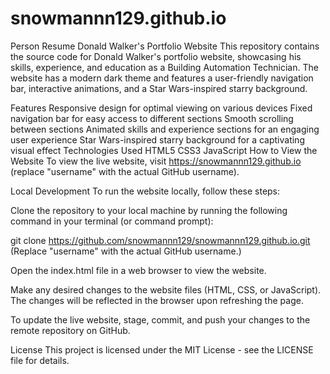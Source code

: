 # snowmannn129.github.io
Person Resume
Donald Walker's Portfolio Website
This repository contains the source code for Donald Walker's portfolio website, showcasing his skills, experience, and education as a Building Automation Technician. The website has a modern dark theme and features a user-friendly navigation bar, interactive animations, and a Star Wars-inspired starry background.

Features
Responsive design for optimal viewing on various devices
Fixed navigation bar for easy access to different sections
Smooth scrolling between sections
Animated skills and experience sections for an engaging user experience
Star Wars-inspired starry background for a captivating visual effect
Technologies Used
HTML5
CSS3
JavaScript
How to View the Website
To view the live website, visit https://snowmannn129.github.io (replace "username" with the actual GitHub username).

Local Development
To run the website locally, follow these steps:

Clone the repository to your local machine by running the following command in your terminal (or command prompt):

git clone https://github.com/snowmannn129/snowmannn129.github.io.git
(Replace "username" with the actual GitHub username.)

Open the index.html file in a web browser to view the website.

Make any desired changes to the website files (HTML, CSS, or JavaScript). The changes will be reflected in the browser upon refreshing the page.

To update the live website, stage, commit, and push your changes to the remote repository on GitHub.

License
This project is licensed under the MIT License - see the LICENSE file for details.
